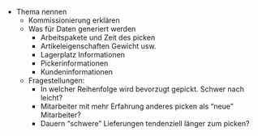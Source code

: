 - Thema nennen
  - Kommissionierung erklären
  - Was für Daten generiert werden
    - Arbeitspakete und Zeit des picken
    - Artikeleigenschaften Gewicht usw.
    - Lagerplatz Informationen
    - Pickerinformationen
    - Kundeninformationen
  - Fragestellungen:
    - In welcher Reihenfolge wird bevorzugt gepickt. Schwer nach leicht?
    - Mitarbeiter mit mehr Erfahrung anderes picken als “neue” Mitarbeiter?
    - Dauern “schwere” Lieferungen tendenziell länger zum picken?
